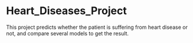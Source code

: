 # Heart_Diseases_Project
 This project predicts whether the patient is suffering from heart disease or not, and compare several models to get the result.
